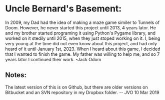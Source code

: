 # **Uncle Bernard's Basement:**
   In 2009, my Dad had the idea of making a maze game similer to Tunnels of Doom. However, he never started this project until 2013, 4 years lator. He and my brother started programing it using Python's Pygame library, and worked on it stedily until 2015, when they just stoped working on it. I, being very young at the time did not even know about this project, and had only heard of it until January 1st, 2023. When I heard about this game, I decided that I wanted to finish the game. My father was willing to help me, and so 7 years lator I continued their work. -Jack Odom

## **Notes:**
The latest version of this is on Github, but there are older versions on Bitbucket and an SVN repository in my Dropbox folder. -- JVO 10 Mar 2019
